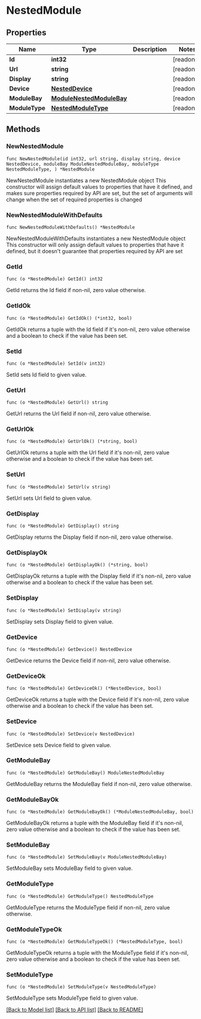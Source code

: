 # NestedModule

## Properties

Name | Type | Description | Notes
------------ | ------------- | ------------- | -------------
**Id** | **int32** |  | [readonly] 
**Url** | **string** |  | [readonly] 
**Display** | **string** |  | [readonly] 
**Device** | [**NestedDevice**](NestedDevice.md) |  | [readonly] 
**ModuleBay** | [**ModuleNestedModuleBay**](ModuleNestedModuleBay.md) |  | [readonly] 
**ModuleType** | [**NestedModuleType**](NestedModuleType.md) |  | [readonly] 

## Methods

### NewNestedModule

`func NewNestedModule(id int32, url string, display string, device NestedDevice, moduleBay ModuleNestedModuleBay, moduleType NestedModuleType, ) *NestedModule`

NewNestedModule instantiates a new NestedModule object
This constructor will assign default values to properties that have it defined,
and makes sure properties required by API are set, but the set of arguments
will change when the set of required properties is changed

### NewNestedModuleWithDefaults

`func NewNestedModuleWithDefaults() *NestedModule`

NewNestedModuleWithDefaults instantiates a new NestedModule object
This constructor will only assign default values to properties that have it defined,
but it doesn't guarantee that properties required by API are set

### GetId

`func (o *NestedModule) GetId() int32`

GetId returns the Id field if non-nil, zero value otherwise.

### GetIdOk

`func (o *NestedModule) GetIdOk() (*int32, bool)`

GetIdOk returns a tuple with the Id field if it's non-nil, zero value otherwise
and a boolean to check if the value has been set.

### SetId

`func (o *NestedModule) SetId(v int32)`

SetId sets Id field to given value.


### GetUrl

`func (o *NestedModule) GetUrl() string`

GetUrl returns the Url field if non-nil, zero value otherwise.

### GetUrlOk

`func (o *NestedModule) GetUrlOk() (*string, bool)`

GetUrlOk returns a tuple with the Url field if it's non-nil, zero value otherwise
and a boolean to check if the value has been set.

### SetUrl

`func (o *NestedModule) SetUrl(v string)`

SetUrl sets Url field to given value.


### GetDisplay

`func (o *NestedModule) GetDisplay() string`

GetDisplay returns the Display field if non-nil, zero value otherwise.

### GetDisplayOk

`func (o *NestedModule) GetDisplayOk() (*string, bool)`

GetDisplayOk returns a tuple with the Display field if it's non-nil, zero value otherwise
and a boolean to check if the value has been set.

### SetDisplay

`func (o *NestedModule) SetDisplay(v string)`

SetDisplay sets Display field to given value.


### GetDevice

`func (o *NestedModule) GetDevice() NestedDevice`

GetDevice returns the Device field if non-nil, zero value otherwise.

### GetDeviceOk

`func (o *NestedModule) GetDeviceOk() (*NestedDevice, bool)`

GetDeviceOk returns a tuple with the Device field if it's non-nil, zero value otherwise
and a boolean to check if the value has been set.

### SetDevice

`func (o *NestedModule) SetDevice(v NestedDevice)`

SetDevice sets Device field to given value.


### GetModuleBay

`func (o *NestedModule) GetModuleBay() ModuleNestedModuleBay`

GetModuleBay returns the ModuleBay field if non-nil, zero value otherwise.

### GetModuleBayOk

`func (o *NestedModule) GetModuleBayOk() (*ModuleNestedModuleBay, bool)`

GetModuleBayOk returns a tuple with the ModuleBay field if it's non-nil, zero value otherwise
and a boolean to check if the value has been set.

### SetModuleBay

`func (o *NestedModule) SetModuleBay(v ModuleNestedModuleBay)`

SetModuleBay sets ModuleBay field to given value.


### GetModuleType

`func (o *NestedModule) GetModuleType() NestedModuleType`

GetModuleType returns the ModuleType field if non-nil, zero value otherwise.

### GetModuleTypeOk

`func (o *NestedModule) GetModuleTypeOk() (*NestedModuleType, bool)`

GetModuleTypeOk returns a tuple with the ModuleType field if it's non-nil, zero value otherwise
and a boolean to check if the value has been set.

### SetModuleType

`func (o *NestedModule) SetModuleType(v NestedModuleType)`

SetModuleType sets ModuleType field to given value.



[[Back to Model list]](../README.md#documentation-for-models) [[Back to API list]](../README.md#documentation-for-api-endpoints) [[Back to README]](../README.md)



